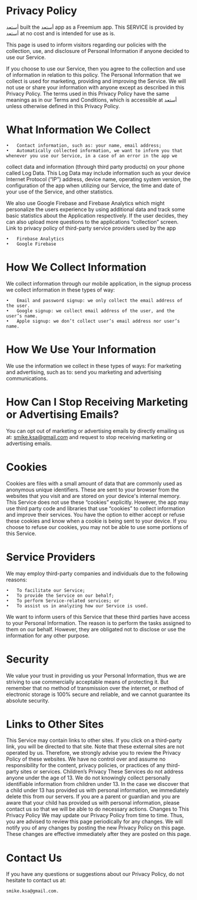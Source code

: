 # Privacy Policy 
أستعد built the أستعد app as a Freemium app. This SERVICE is provided by أستعد at no cost and is intended for use as is.

This page is used to inform visitors regarding our policies with the collection, use, and disclosure of Personal Information if anyone decided to use our Service.

If you choose to use our Service, then you agree to the collection and use of information in relation to this policy. The Personal Information that we collect is used for marketing, providing and improving the Service. We will not use or share your information with anyone except as described in this Privacy Policy.
The terms used in this Privacy Policy have the same meanings as in our Terms and Conditions, which is accessible at أستعد unless otherwise defined in this Privacy Policy.

# What Information We Collect
```
•	Contact information, such as: your name, email address; 
•	Automatically collected information, we want to inform you that whenever you use our Service, in a case of an error in the app we
```
collect data and information (through third party products) on your phone called Log Data. This Log Data may include information such as your device Internet Protocol (“IP”) address, device name, operating system version, the configuration of the app when utilizing our Service, the time and date of your use of the Service, and other statistics.

We also use Google Firebase and Firebase Analytics which might personalize the users experience by using additional data and track some basic statistics about the Application respectively. If the user decides, they can also upload more questions to the applications “collection” screen.  
Link to privacy policy of third-party service providers used by the app
```
•	Firebase Analytics
•	Google Firebase 
```

# How We Collect Information 
We collect information through our mobile application, in the signup process we collect information in these types of way: 
```
•	Email and password signup: we only collect the email address of the user. 
•	Google signup: we collect email address of the user, and the user’s name. 
•	Apple signup: we don’t collect user’s email address nor user’s name. 
```
# How We Use Your Information 
We use the information we collect in these types of ways: 
For marketing and advertising, such as to: send you marketing and advertising communications. 

# How Can I Stop Receiving Marketing or Advertising Emails? 
You can opt out of marketing or advertising emails by directly emailing us at: smike.ksa@gmail.com and request to stop receiving marketing or advertising emails. 
# Cookies
Cookies are files with a small amount of data that are commonly used as anonymous unique identifiers. These are sent to your browser from the websites that you visit and are stored on your device's internal memory.
This Service does not use these “cookies” explicitly. However, the app may use third party code and libraries that use “cookies” to collect information and improve their services. You have the option to either accept or refuse these cookies and know when a cookie is being sent to your device. If you choose to refuse our cookies, you may not be able to use some portions of this Service.
 # Service Providers
We may employ third-party companies and individuals due to the following reasons:
```
•	To facilitate our Service;
•	To provide the Service on our behalf;
•	To perform Service-related services; or
•	To assist us in analyzing how our Service is used.
```
We want to inform users of this Service that these third parties have access to your Personal Information. The reason is to perform the tasks assigned to them on our behalf. However, they are obligated not to disclose or use the information for any other purpose.
# Security
We value your trust in providing us your Personal Information, thus we are striving to use commercially acceptable means of protecting it. But remember that no method of transmission over the internet, or method of electronic storage is 100% secure and reliable, and we cannot guarantee its absolute security.
# Links to Other Sites
This Service may contain links to other sites. If you click on a third-party link, you will be directed to that site. Note that these external sites are not operated by us. Therefore, we strongly advise you to review the Privacy Policy of these websites. We have no control over and assume no responsibility for the content, privacy policies, or practices of any third-party sites or services.
Children’s Privacy
These Services do not address anyone under the age of 13. We do not knowingly collect personally identifiable information from children under 13. In the case we discover that a child under 13 has provided us with personal information, we immediately delete this from our servers. If you are a parent or guardian and you are aware that your child has provided us with personal information, please contact us so that we will be able to do necessary actions.
Changes to This Privacy Policy
We may update our Privacy Policy from time to time. Thus, you are advised to review this page periodically for any changes. We will notify you of any changes by posting the new Privacy Policy on this page. These changes are effective immediately after they are posted on this page.

# Contact Us
If you have any questions or suggestions about our Privacy Policy, do not hesitate to contact us at:
```
smike.ksa@gmail.com.
```

